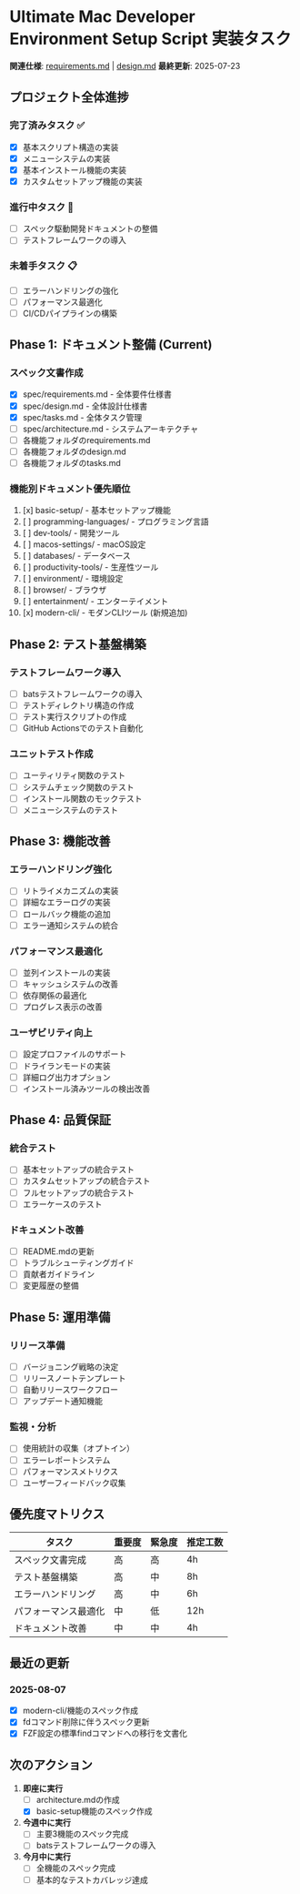 # Ultimate Mac Developer Environment Setup Script 実装タスク

**関連仕様**: [requirements.md](./requirements.md) | [design.md](./design.md)
**最終更新**: 2025-07-23

## プロジェクト全体進捗

### 完了済みタスク ✅
- [x] 基本スクリプト構造の実装
- [x] メニューシステムの実装
- [x] 基本インストール機能の実装
- [x] カスタムセットアップ機能の実装

### 進行中タスク 🚧
- [ ] スペック駆動開発ドキュメントの整備
- [ ] テストフレームワークの導入

### 未着手タスク 📋
- [ ] エラーハンドリングの強化
- [ ] パフォーマンス最適化
- [ ] CI/CDパイプラインの構築

## Phase 1: ドキュメント整備 (Current)

### スペック文書作成
- [x] spec/requirements.md - 全体要件仕様書
- [x] spec/design.md - 全体設計仕様書
- [x] spec/tasks.md - 全体タスク管理
- [ ] spec/architecture.md - システムアーキテクチャ
- [ ] 各機能フォルダのrequirements.md
- [ ] 各機能フォルダのdesign.md
- [ ] 各機能フォルダのtasks.md

### 機能別ドキュメント優先順位
1. [x] basic-setup/ - 基本セットアップ機能
2. [ ] programming-languages/ - プログラミング言語
3. [ ] dev-tools/ - 開発ツール
4. [ ] macos-settings/ - macOS設定
5. [ ] databases/ - データベース
6. [ ] productivity-tools/ - 生産性ツール
7. [ ] environment/ - 環境設定
8. [ ] browser/ - ブラウザ
9. [ ] entertainment/ - エンターテイメント
10. [x] modern-cli/ - モダンCLIツール (新規追加)

## Phase 2: テスト基盤構築

### テストフレームワーク導入
- [ ] batsテストフレームワークの導入
- [ ] テストディレクトリ構造の作成
- [ ] テスト実行スクリプトの作成
- [ ] GitHub Actionsでのテスト自動化

### ユニットテスト作成
- [ ] ユーティリティ関数のテスト
- [ ] システムチェック関数のテスト
- [ ] インストール関数のモックテスト
- [ ] メニューシステムのテスト

## Phase 3: 機能改善

### エラーハンドリング強化
- [ ] リトライメカニズムの実装
- [ ] 詳細なエラーログの実装
- [ ] ロールバック機能の追加
- [ ] エラー通知システムの統合

### パフォーマンス最適化
- [ ] 並列インストールの実装
- [ ] キャッシュシステムの改善
- [ ] 依存関係の最適化
- [ ] プログレス表示の改善

### ユーザビリティ向上
- [ ] 設定プロファイルのサポート
- [ ] ドライランモードの実装
- [ ] 詳細ログ出力オプション
- [ ] インストール済みツールの検出改善

## Phase 4: 品質保証

### 統合テスト
- [ ] 基本セットアップの統合テスト
- [ ] カスタムセットアップの統合テスト
- [ ] フルセットアップの統合テスト
- [ ] エラーケースのテスト

### ドキュメント改善
- [ ] README.mdの更新
- [ ] トラブルシューティングガイド
- [ ] 貢献者ガイドライン
- [ ] 変更履歴の整備

## Phase 5: 運用準備

### リリース準備
- [ ] バージョニング戦略の決定
- [ ] リリースノートテンプレート
- [ ] 自動リリースワークフロー
- [ ] アップデート通知機能

### 監視・分析
- [ ] 使用統計の収集（オプトイン）
- [ ] エラーレポートシステム
- [ ] パフォーマンスメトリクス
- [ ] ユーザーフィードバック収集

## 優先度マトリクス

| タスク | 重要度 | 緊急度 | 推定工数 |
|--------|--------|--------|----------|
| スペック文書完成 | 高 | 高 | 4h |
| テスト基盤構築 | 高 | 中 | 8h |
| エラーハンドリング | 高 | 中 | 6h |
| パフォーマンス最適化 | 中 | 低 | 12h |
| ドキュメント改善 | 中 | 中 | 4h |

## 最近の更新

### 2025-08-07
- [x] modern-cli/機能のスペック作成
- [x] fdコマンド削除に伴うスペック更新
- [x] FZF設定の標準findコマンドへの移行を文書化

## 次のアクション

1. **即座に実行**
   - [ ] architecture.mdの作成
   - [x] basic-setup機能のスペック作成

2. **今週中に実行**
   - [ ] 主要3機能のスペック完成
   - [ ] batsテストフレームワークの導入

3. **今月中に実行**
   - [ ] 全機能のスペック完成
   - [ ] 基本的なテストカバレッジ達成